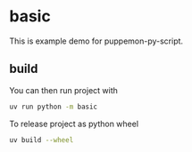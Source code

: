 # basic

This is example demo for puppemon-py-script.

## build

You can then run project with

```bash
uv run python -m basic
```

To release project as python wheel

```bash
uv build --wheel
```
